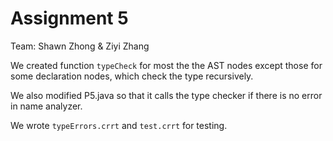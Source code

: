 # Assignment 5

Team: Shawn Zhong & Ziyi Zhang

We created function `typeCheck` for most the the AST nodes except those for some declaration nodes, which check the type recursively.

We also modified P5.java so that it calls the type checker if there is no error in name analyzer. 

We wrote `typeErrors.crrt` and `test.crrt` for testing.